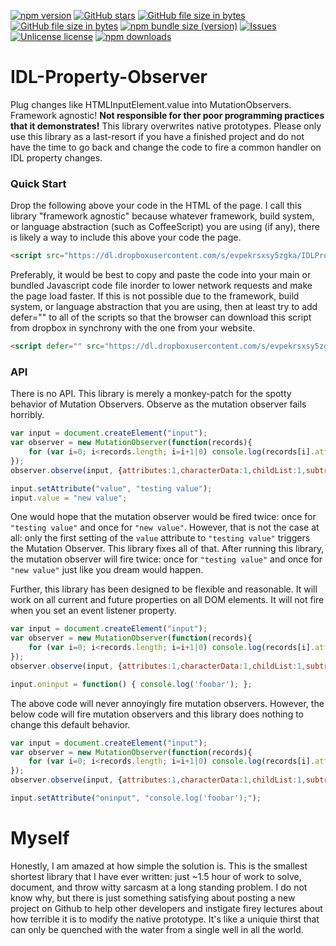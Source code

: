 [![npm version](http://img.shields.io/npm/v/idl-property-observer.svg?label=version)](https://npmjs.org/package/idl-property-observer "View this project on npm")
[![GitHub stars](https://img.shields.io/github/stars/anonyco/IDL-Property-Observer.svg?style=social)](https://github.com/anonyco/IDL-Property-Observer/stargazers "View others who have stared this repository")
[![GitHub file size in bytes](https://img.shields.io/github/size/anonyco/IDL-Property-Observer/dist/IDLPropertyObserver.min.js.svg?label=without%20gzip)](https://github.com/anonyco/IDL-Property-Observer/blob/master/dist/IDLPropertyObserver.min.js "File without gzip")
[![GitHub file size in bytes](https://img.shields.io/github/size/anonyco/IDL-Property-Observer/gh-pages/dist/IDLPropertyObserver.min.js.gz.svg?label=gzip%20applied)](https://github.com/anonyco/IDL-Property-Observer/blob/master/dist/IDLPropertyObserver.min.js.gz "Gzipped file")
[![npm bundle size (version)](https://img.shields.io/bundlephobia/min/idl-property-observer/latest.svg?color=maroon&label=NPM%20bundle%20size)](https://npmjs.org/package/idl-property-observer "View this project on npm")
[![Issues](http://img.shields.io/github/issues/anonyco/IDL-Property-Observer.svg)]( https://github.com/anonyco/IDL-Property-Observer/issues )
[![Unlicense license](http://img.shields.io/badge/license-Unlicense-brightgreen.svg)](https://unlicense.org/ "This project's liscence")
[![npm downloads](https://img.shields.io/npm/dt/idl-property-observer.svg)](https://npmjs.org/package/idl-property-observer "View this project on npm")


# IDL-Property-Observer
Plug changes like HTMLInputElement.value into MutationObservers. Framework agnostic! **Not responsible for ther poor programming practices that it demonstrates!** This library overwrites native prototypes. Please only use this library as a last-resort if you have a finished project and do not have the time to go back and change the code to fire a common handler on IDL property changes.

### Quick Start

Drop the following above your code in the HTML of the page. I call this library "framework agnostic" because whatever framework, build system, or language abstraction (such as CoffeeScript) you are using (if any), there is likely a way to include this above your code the page.


````HTML
<script src="https://dl.dropboxusercontent.com/s/evpekrsxsy5zgka/IDLPropertyObserver.min.js?dl=0" type="text/javascript"></script>
````

Preferably, it would be best to copy and paste the code into your main or bundled Javascript code file inorder to lower network requests and make the page load faster. If this is not possible due to the framework, build system, or language abstraction that you are using, then at least try to add defer="" to all of the scripts so that the browser can download this script from dropbox in synchrony with the one from your website.


````HTML
<script defer="" src="https://dl.dropboxusercontent.com/s/evpekrsxsy5zgka/IDLPropertyObserver.min.js?dl=0" type="text/javascript"></script>
````

### API

There is no API. This library is merely a monkey-patch for the spotty behavior of Mutation Observers. Observe as the mutation observer fails horribly.

```Javascript
var input = document.createElement("input");
var observer = new MutationObserver(function(records){
	for (var i=0; i<records.length; i=i+1|0) console.log(records[i].attributeName, ' changed!');
});
observer.observe(input, {attributes:1,characterData:1,childList:1,subtree:1,attributeOldValue:1});

input.setAttribute("value", "testing value");
input.value = "new value";
```

One would hope that the mutation observer would be fired twice: once for `"testing value"` and once for `"new value"`. However, that is not the case at all: only the first setting of the `value` attribute to `"testing value"` triggers the Mutation Observer. This library fixes all of that. After running this library, the mutation observer will fire twice: once for `"testing value"` and once for `"new value"` just like you dream would happen.

Further, this library has been designed to be flexible and reasonable. It will work on all current and future properties on all DOM elements. It will not fire when you set an event listener property.


```Javascript
var input = document.createElement("input");
var observer = new MutationObserver(function(records){
	for (var i=0; i<records.length; i=i+1|0) console.log(records[i].attributeName, ' changed!');
});
observer.observe(input, {attributes:1,characterData:1,childList:1,subtree:1,attributeOldValue:1});

input.oninput = function() { console.log('foobar'); };
```

The above code will never annoyingly fire mutation observers. However, the below code will fire mutation observers and this library does nothing to change this default behavior.


```Javascript
var input = document.createElement("input");
var observer = new MutationObserver(function(records){
	for (var i=0; i<records.length; i=i+1|0) console.log(records[i].attributeName, ' changed!');
});
observer.observe(input, {attributes:1,characterData:1,childList:1,subtree:1,attributeOldValue:1});

input.setAttribute("oninput", "console.log('foobar');");
```


# Myself

Honestly, I am amazed at how simple the solution is. This is the smallest shortest library that I have ever written: just ~1.5 hour of work to solve, document, and throw witty sarcasm at a long standing problem. I do not know why, but there is just something satisfying about posting a new project on Github to help other developers and instigate firey lectures about how terrible it is to modify the native prototype. It's like a uniquie thirst that can only be quenched with the water from a single well in all the world.
